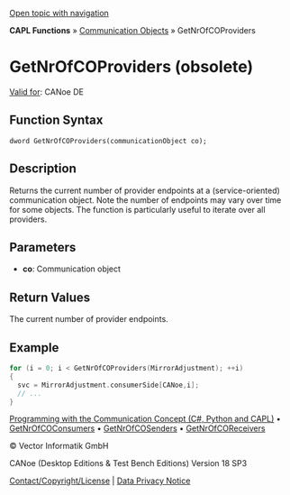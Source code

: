 [Open topic with navigation](../../../../../CANoeDEFamily.htm#Topics/CAPLFunctions/CommunicationObjects/Functions/CAPLfunctionGetNrOfCOProviders.md)

**CAPL Functions** » [Communication Objects](../CAPLfunctionsCOOverview.md) » GetNrOfCOProviders

# GetNrOfCOProviders (obsolete)

[Valid for](../../../Shared/FeatureAvailability.md):  CANoe DE

## Function Syntax

```
dword GetNrOfCOProviders(communicationObject co);
```

## Description

Returns the current number of provider endpoints at a (service-oriented) communication object. Note the number of endpoints may vary over time for some objects. The function is particularly useful to iterate over all providers.

## Parameters

- **co**: Communication object

## Return Values

The current number of provider endpoints.

## Example

```c
for (i = 0; i < GetNrOfCOProviders(MirrorAdjustment); ++i)
{
  svc = MirrorAdjustment.consumerSide[CANoe,i];
  // ...
}
```

[Programming with the Communication Concept (C#, Python and CAPL)](../../../CANoeCANalyzer/CommunicationConcept/Programming/CCP.md) • [GetNrOfCOConsumers](CAPLfunctionGetNrOfCOConsumers.md) • [GetNrOfCOSenders](CAPLfunctionGetNrOfCOSenders.md) • [GetNrOfCOReceivers](CAPLfunctionGetNrOfCOReceivers.md)

© Vector Informatik GmbH

CANoe (Desktop Editions & Test Bench Editions) Version 18 SP3

[Contact/Copyright/License](../../../Shared/ContactCopyrightLicense.md) | [Data Privacy Notice](https://www.vector.com/int/en/company/get-info/privacy-policy/)